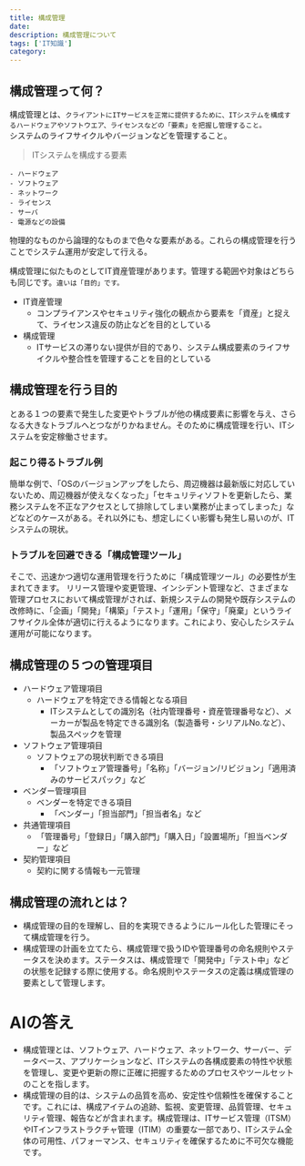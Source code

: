 ```yaml
---
title: 構成管理
date: 
description: 構成管理について
tags: ['IT知識']
category: 
---
```



## 構成管理って何？

構成管理とは、`クライアントにITサービスを正常に提供するために、ITシステムを構成するハードウェアやソフトウエア、ライセンスなどの「要素」を把握し管理すること。`
</br>
システムのライフサイクルやバージョンなどを管理すること。

> ITシステムを構成する要素

    - ハードウェア
    - ソフトウェア
    - ネットワーク
    - ライセンス
    - サーバ
    - 電源などの設備

物理的なものから論理的なものまで色々な要素がある。これらの構成管理を行うことでシステム運用が安定して行える。

構成管理に似たものとしてIT資産管理があります。管理する範囲や対象はどちらも同じです。`違いは「目的」です。`
- IT資産管理
	- コンプライアンスやセキュリティ強化の観点から要素を「資産」と捉えて、ライセンス違反の防止などを目的としている
- 構成管理
	- ITサービスの滞りない提供が目的であり、システム構成要素のライフサイクルや整合性を管理することを目的としている

## 構成管理を行う目的

とある１つの要素で発生した変更やトラブルが他の構成要素に影響を与え、さらなる大きなトラブルへとつながりかねません。そのために構成管理を行い、ITシステムを安定稼働させます。

### 起こり得るトラブル例

簡単な例で、「OSのバージョンアップをしたら、周辺機器は最新版に対応していないため、周辺機器が使えなくなった」「セキュリティソフトを更新したら、業務システムを不正なアクセスとして排除してしまい業務が止まってしまった」などなどのケースがある。それ以外にも、想定しにくい影響も発生し易いのが、ITシステムの現状。

### トラブルを回避できる「構成管理ツール」

そこで、迅速かつ適切な運用管理を行うために「構成管理ツール」の必要性が生まれてきます。
リリース管理や変更管理、インシデント管理など、さまざまな管理プロセスにおいて構成管理がされば、新規システムの開発や既存システムの改修時に、「企画」「開発」「構築」「テスト」「運用」「保守」「廃棄」というライフサイクル全体が適切に行えるようになります。これにより、安心したシステム運用が可能になります。

## 構成管理の５つの管理項目

- ハードウェア管理項目
	- ハードウェアを特定できる情報となる項目
		- ITシステムとしての識別名（社内管理番号・資産管理番号など）、メーカーが製品を特定できる識別名（製造番号・シリアルNo.など）、製品スペックを管理
- ソフトウェア管理項目
	- ソフトウェアの現状判断できる項目
		- 「ソフトウェア管理番号」「名称」「バージョン/リビジョン」「適用済みのサービスパック」など
- ベンダー管理項目
	- ベンダーを特定できる項目
		- 「ベンダー」「担当部門」「担当者名」など
- 共通管理項目
	- 「管理番号」「登録日」「購入部門」「購入日」「設置場所」「担当ベンダー」など
- 契約管理項目
	- 契約に関する情報も一元管理

## 構成管理の流れとは？

- 構成管理の目的を理解し、目的を実現できるようにルール化した管理にそって構成管理を行う。
- 構成管理の計画を立てたら、構成管理で扱うIDや管理番号の命名規則やステータスを決めます。ステータスは、構成管理で「開発中」「テスト中」などの状態を記録する際に使用する。命名規則やステータスの定義は構成管理の要素として管理します。


# AIの答え
- 構成管理とは、ソフトウェア、ハードウェア、ネットワーク、サーバー、データベース、アプリケーションなど、ITシステムの各構成要素の特性や状態を管理し、変更や更新の際に正確に把握するためのプロセスやツールセットのことを指します。
- 構成管理の目的は、システムの品質を高め、安定性や信頼性を確保することです。これには、構成アイテムの追跡、監視、変更管理、品質管理、セキュリティ管理、報告などが含まれます。構成管理は、ITサービス管理（ITSM）やITインフラストラクチャ管理（ITIM）の重要な一部であり、ITシステム全体の可用性、パフォーマンス、セキュリティを確保するために不可欠な機能です。